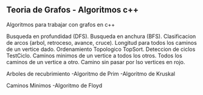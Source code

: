 ## Teoria de Grafos - Algoritmos c++
Algoritmos para trabajar con grafos en c++

Busqueda en profundidad (DFS).
Busqueda en anchura (BFS).
Clasificacion de arcos (arbol, retroceso, avance, cruce).
Longitud para todos los caminos de un vertice dado.
Ordenamiento Topologico TopSort.
Deteccion de ciclos TestCiclo.
Caminos minimos de un vertice a todos los otros.
Todos los caminos de un vertice a otro.
Camino sin pasar por lso vertices en rojo.

Arboles de recubrimiento
-Algoritmo de Prim
-Algoritmo de Kruskal

Caminos Minimos
-Algoritmo de Floyd
